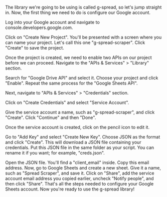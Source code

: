 The library we're going to be using is called g-spread, so let's jump straight in. Now, the first thing we need to do is configure our Google account.

Log into your Google account and navigate to console.developers.google.com.


Click on "Create New Project". You'll be presented with a screen where you can name your project. Let's call this one "g-spread-scraper". Click "Create" to save the project.


Once the project is created, we need to enable two APIs on our project before we can proceed. Navigate to the "APIs & Services" > "Library" section.

Search for "Google Drive API" and select it. Choose your project and click "Enable". Repeat the same process for the "Google Sheets API".

Next, navigate to "APIs & Services" > "Credentials" section.

Click on "Create Credentials" and select "Service Account".

Give the service account a name, such as "g-spread-scraper", and click "Create". Click "Continue" and then "Done".

Once the service account is created, click on the pencil icon to edit it. 

Go to "Add Key" and select "Create New Key". Choose JSON as the format and click "Create". This will download a JSON file containing your credentials.
Put this JSON file in the same folder as your script. You can rename it if you want; for example, "creds.json".


Open the JSON file. You'll find a "client_email" inside. Copy this email address.
Now, go to Google Sheets and create a new sheet. Give it a name, such as "Spread Scraper", and save it.
Click on "Share", add the service account email address you copied earlier, uncheck "Notify people", and then click "Share".
That's all the steps needed to configure your Google Sheets account. Now you're ready to use the g-spread library!

